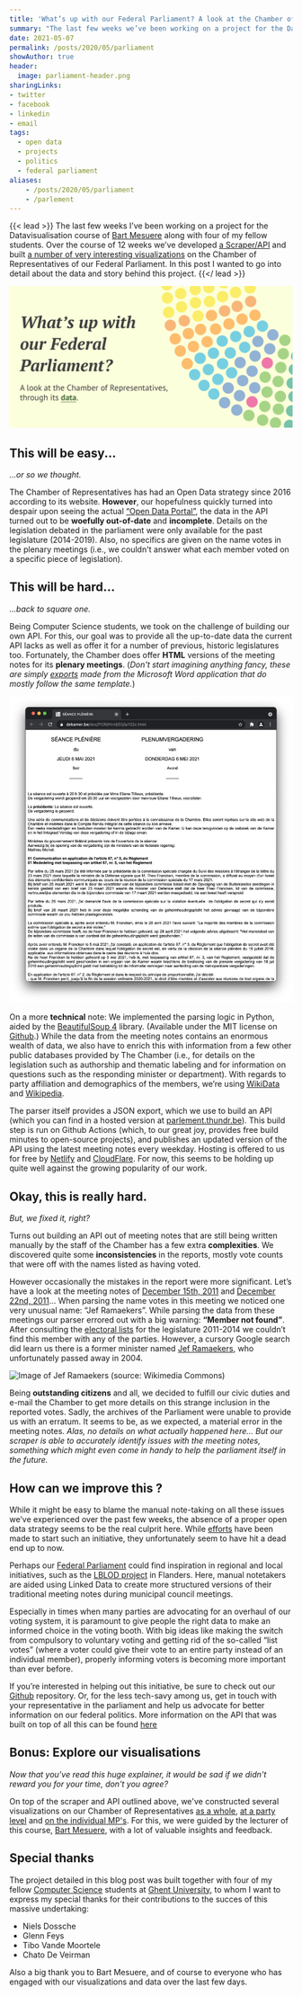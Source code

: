 ```yaml
---
title: 'What’s up with our Federal Parliament? A look at the Chamber of Representatives through its data.'
summary: "The last few weeks we’ve been working on a project for the Datavisualisation course of Bart Mesuere along with four fellow students. Over the course of 12 weeks we’ve developed a Scraper/API and built a number of very interesting visualizations on the Chamber of Representatives of our Federal Parliament. In this post we'll go into detail about the data and story behind this project."
date: 2021-05-07
permalink: /posts/2020/05/parliament
showAuthor: true
header:
  image: parliament-header.png
sharingLinks: 
- twitter
- facebook
- linkedin
- email
tags:
  - open data
  - projects
  - politics
  - federal parliament
aliases:
    - /posts/2020/05/parliament
    - /parlement
---
```



{{< lead >}}
The last few weeks I’ve been working on a project for the Datavisualisation course of <a href="https://twitter.com/BartMesuere">Bart Mesuere</a> along with four of my fellow students. Over the course of 12 weeks we’ve developed <a href="https://parlement.thundr.be">a Scraper/API</a> and built <a href="https://parlement-in-data.thundr.be">a number of very interesting visualizations</a> on the Chamber of Representatives of our Federal Parliament. In this post I wanted to go into detail about the data and story behind this project.
{{</ lead >}}

![](/img/posts/parliament-header.png)


## This will be easy... 
*…or so we thought.*

The Chamber of Representatives has had an Open Data strategy since 2016 according to its website. **However**, our hopefulness quickly turned into despair upon seeing the actual [“Open Data Portal”](https://data.dekamer.be), the data in the API turned out to be **woefully out-of-date** and **incomplete**. Details on the legislation debated in the parliament were only available for the past legislature (2014-2019). Also, no specifics are given on the name votes in the plenary meetings (i.e., we couldn't answer what each member voted on a specific piece of legislation).

## This will be hard...
*...back to square one.*

Being Computer Science students, we took on the challenge of building our own API. For this, our goal was to provide all the up-to-date data the current API lacks as well as offer it for a number of previous, historic legislatures too.  Fortunately, the Chamber does offer **HTML** versions of the meeting notes for its **plenary meetings**. (*Don't start imagining anything fancy, these are simply [exports](https://www.dekamer.be/doc/PCRI/html/55/ip102x.html) made from the Microsoft Word application that do mostly follow the same template.*)

![Sample Meeting Minutes from the Parliament](/img/posts/image-meetingnotes.png)

On a more **technical** note: We implemented the parsing logic in Python, aided by the [BeautifulSoup 4](https://pypi.org/project/beautifulsoup4/) library. (Available under the MIT license on [Github](https://github.com/laurensdeb/Federal-Parliament-Scraper).) While the data from the meeting notes contains an enormous wealth of data, we also have to enrich this with information from a few other public databases provided by The Chamber (i.e., for details on the legislation such as authorship and thematic labeling and for information on questions such as the responding minister or department). With regards to party affiliation and demographics of the members, we’re using [WikiData](https://www.wikidata.org/wiki/Wikidata:Main_Page) and [Wikipedia](https://wikipedia.org).

The parser itself provides a JSON export, which we use to build an API (which you can find in a hosted version at [parlement.thundr.be](https://parlement.thundr.be)). This build step is run on Github Actions (which, to our great joy, provides free build minutes to open-source projects), and publishes an updated version of the API using the latest meeting notes every weekday. Hosting is offered to us for free by [Netlify](https://netlify.com) and [CloudFlare](https://cloudflare.com). For now, this seems to be holding up quite well against the growing popularity of our work.

## Okay, this is really hard.
*But, we fixed it, right?*

Turns out building an API out of meeting notes that are still being written manually by the staff of the Chamber has a few extra **complexities**. We discovered quite some **inconsistencies** in the reports, mostly vote counts that were off with the names listed as having voted. 

However occasionally the mistakes in the report were more significant. Let’s have a look at the meeting notes of [December 15th, 2011](https://parlement-in-data.thundr.be/meeting?session=53&meeting=61) and [December 22nd, 2011](https://parlement-in-data.thundr.be/meeting?session=53&meeting=62)... When parsing the name votes in this meeting we noticed one very unusual name: “Jef Ramaekers”. While parsing the data from these meetings our parser errored out with a big warning: **“Member not found”**. After consulting the [electoral lists](https://nl.wikipedia.org/wiki/Categorie:Kandidatenlijsten_verkiezingen_in_België) for the legislature 2011-2014 we couldn’t find this member with any of the parties. However, a cursory Google search did learn us there is a former minister named [Jef Ramaekers](https://nl.wikipedia.org/wiki/Jef_Ramaekers), who unfortunately passed away in 2004.

![Image of Jef Ramaekers (source: Wikimedia Commons)](https://upload.wikimedia.org/wikipedia/commons/6/68/Eerste_steenlegging_Atheneum_Hof_van_Riemen.png)

Being **outstanding citizens** and all, we decided to fulfill our civic duties and e-mail the Chamber to get more details on this strange inclusion in the reported votes. Sadly, the archives of the Parliament were unable to provide us with an erratum. It seems to be, as we expected, a material error in the meeting notes. *Alas, no details on what actually happened here... But our scraper is able to accurately identify issues with the meeting notes, something which might even come in handy to help the parliament itself in the future.*

## How can we improve this ?
While it might be easy to blame the manual note-taking on all these issues we’ve experienced over the past few weeks, the absence of a proper open data strategy seems to be the real culprit here. While [efforts](https://data.dekamer.be) have been made to start such an initiative, they unfortunately seem to have hit a dead end up to now.

Perhaps our [Federal Parliament](https://dekamer.be) could find inspiration in regional and local initiatives, such as the [LBLOD project](https://lokaalbestuur.vlaanderen.be/lokale-besluiten-als-gelinkte-open-data) in Flanders. Here, manual notetakers are aided using Linked Data to create more structured versions of their traditional meeting notes during municipal council meetings.

Especially in times when many parties are advocating for an overhaul of our voting system, it is paramount to give people the right data to make an informed choice in the voting booth. With big ideas like making the switch from compulsory to voluntary voting and getting rid of the so-called “list votes” (where a voter could give their vote to an entire party instead of an individual member), properly informing voters is becoming more important than ever before.

If you’re interested in helping out this initiative, be sure to check out our [Github](https://github.com/laurensdeb/Federal-Parliament-Scraper) repository. Or, for the less tech-savy among us, get in touch with your representative in the parliament and help us advocate for better information on our federal politics. More information on the API that was built on top of all this can be found [here](https://parlement.thundr.be)

## Bonus: Explore our visualisations
*Now that you've read this huge explainer, it would be sad if we didn't reward you for your time, don't you agree?*

On top of the scraper and API outlined above, we've constructed several visualizations on our Chamber of Representatives [as a whole](https://parlement-in-data.thundr.be), [at a party level](https://parlement-in-data.thundr.be/party) and [on the individual MP's](https://parlement-in-data.thundr.be/member). For this, we were guided by the lecturer of this course, [Bart Mesuere](https://twitter.com/BartMesuere), with a lot of valuable insights and feedback.

## Special thanks
The project detailed in this blog post was built together with four of my fellow [Computer Science](https://informatica.ugent.be) students at [Ghent University](https://ugent.be), to whom I want to express my special thanks for their contributions to the succes of this massive undertaking:
- Niels Dossche
- Glenn Feys
- Tibo Vande Moortele
- Chato De Veirman

Also a big thank you to Bart Mesuere, and of course to everyone who has engaged with our visualizations and data over the last few days.